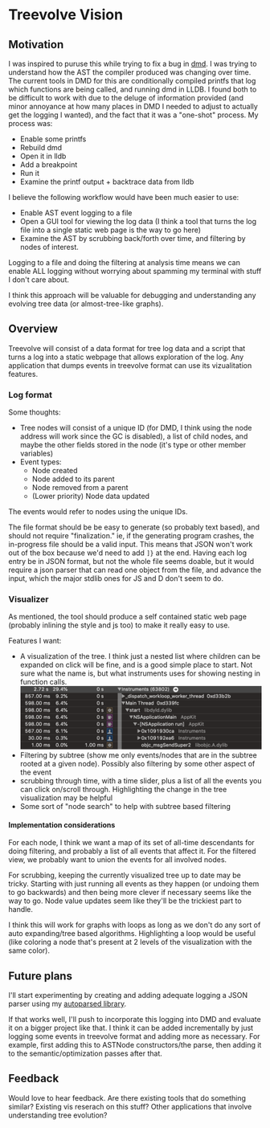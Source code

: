 # Treevolve Vision

## Motivation

I was inspired to puruse this while trying to fix a bug in [dmd](https://dlang.org).  I was trying to understand how the AST the compiler produced was changing over time.  The current tools in DMD for this are conditionally compiled printfs that log which functions are being called, and running dmd in LLDB.  I found both to be difficult to work with due to the deluge of information provided (and minor annoyance at how many places in DMD I needed to adjust to actually get the logging I wanted), and the fact that it was a "one-shot" process.  My process was:

* Enable some printfs
* Rebuild dmd
* Open it in lldb
* Add a breakpoint
* Run it
* Examine the printf output + backtrace data from lldb

I believe the following workflow would have been much easier to use:

* Enable AST event logging to a file
* Open a GUI tool for viewing the log data (I think a tool that turns the log file into a single static web page is the way to go here)
* Examine the AST by scrubbing back/forth over time, and filtering by nodes of interest.

Logging to a file and doing the filtering at analysis time means we can enable ALL logging without worrying about spamming my terminal with stuff I don't care about.  

I think this approach will be valuable for debugging and understanding any evolving tree data (or almost-tree-like graphs).

## Overview

Treevolve will consist of a data format for tree log data and a script that turns a log into a static webpage that allows exploration of the log.  Any application that dumps events in treevolve format can use its vizualitation features.

### Log format

Some thoughts:

* Tree nodes will consist of a unique ID (for DMD, I think using the node address will work since the GC is disabled), a list of child nodes, and maybe the other fields stored in the node (it's type or other member variables)
* Event types: 
    * Node created
    * Node added to its parent
    * Node removed from a parent
    * (Lower priority) Node data updated

The events would refer to nodes using the unique IDs.

The file format should be be easy to generate (so probably text based), and should not require "finalization."  ie, if the generating program crashes, the in-progress file should be a valid input.  This means that JSON won't work out of the box because we'd need to add `]}` at the end.  Having each log entry be in JSON format, but not the whole file seems doable, but it would require a json parser that can read one object from the file, and advance the input, which the major stdlib ones for JS and D don't seem to do.

### Visualizer

As mentioned, the tool should produce a self contained static web page (probably inlining the style and js too) to make it really easy to use.

Features I want:

* A visualization of the tree.  I think just a nested list where children can be expanded on click will be fine, and is a good simple place to start.  Not sure what the name is, but what instruments uses for showing nesting in function calls. ![what Instruments uses for analyzing function calls](instrumentsScreenshot.png)
* Filtering by subtree (show me only events/nodes that are in the subtree rooted at a given node).  Possibly also filtering by some other aspect of the event
* scrubbing through time, with a time slider, plus a list of all the events you can click on/scroll through.  Highlighting the change in the tree visualization may be helpful
* Some sort of "node search" to help with subtree based filtering

#### Implementation considerations

For each node, I think we want a map of its set of all-time descendants for doing filtering, and probably a list of all events that affect it.  For the filtered view, we probably want to union the events for all involved nodes.

For scrubbing, keeping the currently visualized tree up to date may be tricky.  Starting with just running all events as they happen (or undoing them to go backwards) and then being more clever if necessary seems like the way to go.  Node value updates seem like they'll be the trickiest part to handle.

I think this will work for graphs with loops as long as we don't do any sort of auto expanding/tree based algorithms.  Highlighting a loop would be useful (like coloring a node that's present at 2 levels of the visualization with the same color).

## Future plans

I'll start experimenting by creating and adding adequate logging a JSON parser using my [autoparsed library](https://github.com/benjones/autoparsed).

If that works well, I'll push to incorporate this logging into DMD and evaluate it on a bigger project like that.  I think it can be added incrementally by just logging some events in treevolve format and adding more as necessary.  For example, first adding this to ASTNode constructors/the parse, then adding it to the semantic/optimization passes after that.

## Feedback

Would love to hear feedback.  Are there existing tools that do something similar?  Existing vis reserach on this stuff?  Other applications that involve understanding tree evolution?  






